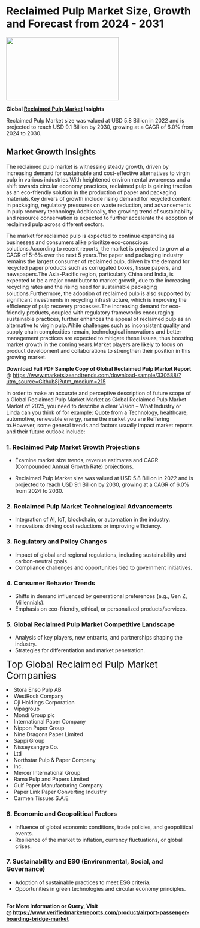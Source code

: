 <H1>Reclaimed Pulp Market Size, Growth and Forecast from 2024 - 2031</H1><img class="aligncenter size-medium wp-image-584254" src="https://thirdeyenews.in/wp-content/uploads/2024/09/Global-Market-Research-300x168.jpeg" alt="" width="300" height="168" /><p><strong>Global&nbsp;<a href="https://www.marketsizeandtrends.com/download-sample/330588/?utm_source=Github8j?utm_medium=215">Reclaimed Pulp Market</a> Insights</strong></p><p>Reclaimed Pulp Market size was valued at USD 5.8 Billion in 2022 and is projected to reach USD 9.1 Billion by 2030, growing at a CAGR of 6.0% from 2024 to 2030.</p><p><h2>Market Growth Insights</h2> <p>The reclaimed pulp market is witnessing steady growth, driven by increasing demand for sustainable and cost-effective alternatives to virgin pulp in various industries.With heightened environmental awareness and a shift towards circular economy practices, reclaimed pulp is gaining traction as an eco-friendly solution in the production of paper and packaging materials.Key drivers of growth include rising demand for recycled content in packaging, regulatory pressures on waste reduction, and advancements in pulp recovery technology.Additionally, the growing trend of sustainability and resource conservation is expected to further accelerate the adoption of reclaimed pulp across different sectors.</p> <p>The market for reclaimed pulp is expected to continue expanding as businesses and consumers alike prioritize eco-conscious solutions.According to recent reports, the market is projected to grow at a CAGR of 5-6% over the next 5 years.The paper and packaging industry remains the largest consumer of reclaimed pulp, driven by the demand for recycled paper products such as corrugated boxes, tissue papers, and newspapers.The Asia-Pacific region, particularly China and India, is expected to be a major contributor to market growth, due to the increasing recycling rates and the rising need for sustainable packaging solutions.Furthermore, the adoption of reclaimed pulp is also supported by significant investments in recycling infrastructure, which is improving the efficiency of pulp recovery processes.The increasing demand for eco-friendly products, coupled with regulatory frameworks encouraging sustainable practices, further enhances the appeal of reclaimed pulp as an alternative to virgin pulp.While challenges such as inconsistent quality and supply chain complexities remain, technological innovations and better management practices are expected to mitigate these issues, thus boosting market growth in the coming years.Market players are likely to focus on product development and collaborations to strengthen their position in this growing market.</p> <p><span class=""><strong>Download Full PDF Sample Copy of Global Reclaimed Pulp Market Report</strong> @ <a href="https://www.marketsizeandtrends.com/download-sample/330588/?utm_source=Github8j?utm_medium=215" target="_blank">https://www.marketsizeandtrends.com/download-sample/330588/?utm_source=Github8j?utm_medium=215</a></span></p><p>In order to make an accurate and perceptive description of future scope of a Global&nbsp;Reclaimed Pulp Market Market as Global&nbsp;Reclaimed Pulp Market Market of 2025, you need to describe a clear Vision &ndash; What Industry or Linda can you think of for example: Quote from a Technology, healthcare, automotive, renewable energy, name the market you are Reffering to.However, some general trends and factors usually impact market reports and their future outlook include:</p><h3>1.&nbsp;<strong>Reclaimed Pulp Market Growth Projections</strong></h3><ul><li>Examine market size trends, revenue estimates and CAGR (Compounded Annual Growth Rate) projections.</li><li><p>Reclaimed Pulp Market size was valued at USD 5.8 Billion in 2022 and is projected to reach USD 9.1 Billion by 2030, growing at a CAGR of 6.0% from 2024 to 2030.</p></li></ul><h3>2.&nbsp;<strong>Reclaimed Pulp Market Technological Advancements</strong></h3><ul><li>Integration of AI, IoT, blockchain, or automation in the industry.</li><li>Innovations driving cost reductions or improving efficiency.</li></ul><h3>3.&nbsp;<strong>Regulatory and Policy Changes</strong></h3><ul><li>Impact of global and regional regulations, including sustainability and carbon-neutral goals.</li><li>Compliance challenges and opportunities tied to government initiatives.</li></ul><h3>4.&nbsp;<strong>Consumer Behavior Trends</strong></h3><ul><li>Shifts in demand influenced by generational preferences (e.g., Gen Z, Millennials).</li><li>Emphasis on eco-friendly, ethical, or personalized products/services.</li></ul><h3>5.&nbsp;<strong>Global Reclaimed Pulp Market Competitive Landscape</strong></h3><ul><li>Analysis of key players, new entrants, and partnerships shaping the industry.</li><li>Strategies for differentiation and market penetration.</li></ul><p data-pm-slice="1 1 []"><span style="color: inherit; font-family: inherit; font-size: 25px;">Top Global Reclaimed Pulp Market Companies</span></p><div class="" data-test-id=""><p><li>Stora Enso Pulp AB</li><li> WestRock Company</li><li> Oji Holdings Corporation</li><li> Vipagroup</li><li> Mondi Group plc</li><li> International Paper Company</li><li> Nippon Paper Group</li><li> Nine Dragons Paper Limited</li><li> Sappi Group</li><li> Nisseysangyo Co.</li><li> Ltd</li><li> Northstar Pulp & Paper Company</li><li> Inc.</li><li> Mercer International Group</li><li> Rama Pulp and Papers Limited</li><li> Gulf Paper Manufacturing Company</li><li> Paper Link Paper Converting Industry</li><li> Carmen Tissues S.A.E</li></p></div><h3>6.&nbsp;<strong>Economic and Geopolitical Factors</strong></h3><ul><li>Influence of global economic conditions, trade policies, and geopolitical events.</li><li>Resilience of the market to inflation, currency fluctuations, or global crises.</li></ul><h3>7.&nbsp;<strong>Sustainability and ESG (Environmental, Social, and Governance)</strong></h3><ul><li>Adoption of sustainable practices to meet ESG criteria.</li><li>Opportunities in green technologies and circular economy principles.</li></ul><h2><strong style="font-size: 14px;">For More Information or Query, Visit @&nbsp;</strong><a style="background-color: #ffffff; font-size: 14px;" href="https://www.marketsizeandtrends.com/report/reclaimed-pulp-market/" target="_blank">https://www.verifiedmarketreports.com/product/airport-passenger-boarding-bridge-market</a></h2>